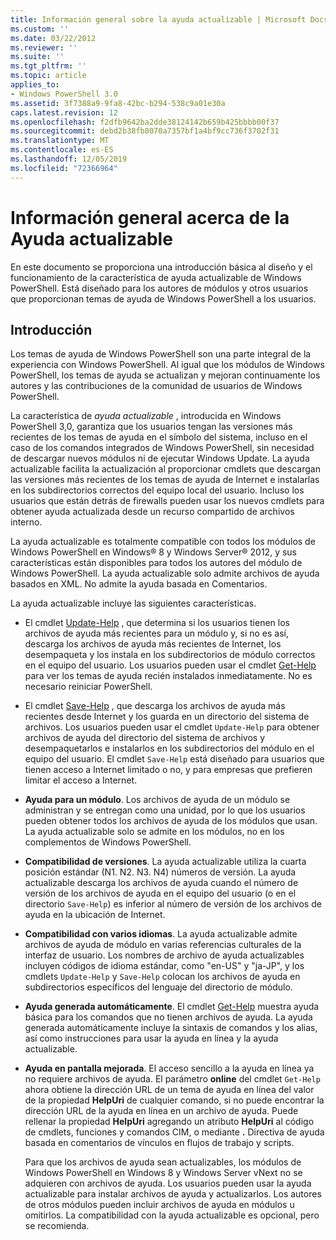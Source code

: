 ```yaml
---
title: Información general sobre la ayuda actualizable | Microsoft Docs
ms.custom: ''
ms.date: 03/22/2012
ms.reviewer: ''
ms.suite: ''
ms.tgt_pltfrm: ''
ms.topic: article
applies_to:
- Windows PowerShell 3.0
ms.assetid: 3f7388a9-9fa8-42bc-b294-538c9a01e30a
caps.latest.revision: 12
ms.openlocfilehash: f2dfb9642ba2dde38124142b659b425bbbb00f37
ms.sourcegitcommit: debd2b38fb8070a7357bf1a4bf9cc736f3702f31
ms.translationtype: MT
ms.contentlocale: es-ES
ms.lasthandoff: 12/05/2019
ms.locfileid: "72366964"
---
```

# <a name="updatable-help-overview"></a>Información general acerca de la Ayuda actualizable

En este documento se proporciona una introducción básica al diseño y el funcionamiento de la característica de ayuda actualizable de Windows PowerShell. Está diseñado para los autores de módulos y otros usuarios que proporcionan temas de ayuda de Windows PowerShell a los usuarios.

## <a name="introduction"></a>Introducción

Los temas de ayuda de Windows PowerShell son una parte integral de la experiencia con Windows PowerShell. Al igual que los módulos de Windows PowerShell, los temas de ayuda se actualizan y mejoran continuamente los autores y las contribuciones de la comunidad de usuarios de Windows PowerShell.

La característica de *ayuda actualizable* , introducida en Windows PowerShell 3,0, garantiza que los usuarios tengan las versiones más recientes de los temas de ayuda en el símbolo del sistema, incluso en el caso de los comandos integrados de Windows PowerShell, sin necesidad de descargar nuevos módulos ni de ejecutar Windows Update. La ayuda actualizable facilita la actualización al proporcionar cmdlets que descargan las versiones más recientes de los temas de ayuda de Internet e instalarlas en los subdirectorios correctos del equipo local del usuario. Incluso los usuarios que están detrás de firewalls pueden usar los nuevos cmdlets para obtener ayuda actualizada desde un recurso compartido de archivos interno.

La ayuda actualizable es totalmente compatible con todos los módulos de Windows PowerShell en Windows® 8 y Windows Server® 2012, y sus características están disponibles para todos los autores del módulo de Windows PowerShell. La ayuda actualizable solo admite archivos de ayuda basados en XML. No admite la ayuda basada en Comentarios.

La ayuda actualizable incluye las siguientes características.

- El cmdlet [Update-Help](/powershell/module/Microsoft.PowerShell.Core/Update-Help) , que determina si los usuarios tienen los archivos de ayuda más recientes para un módulo y, si no es así, descarga los archivos de ayuda más recientes de Internet, los desempaqueta y los instala en los subdirectorios de módulo correctos en el equipo del usuario.
  Los usuarios pueden usar el cmdlet [Get-Help](/powershell/module/Microsoft.PowerShell.Core/Get-Help) para ver los temas de ayuda recién instalados inmediatamente.
  No es necesario reiniciar PowerShell.

- El cmdlet [Save-Help](/powershell/module/Microsoft.PowerShell.Core/Save-Help) , que descarga los archivos de ayuda más recientes desde Internet y los guarda en un directorio del sistema de archivos. Los usuarios pueden usar el cmdlet `Update-Help` para obtener archivos de ayuda del directorio del sistema de archivos y desempaquetarlos e instalarlos en los subdirectorios del módulo en el equipo del usuario. El cmdlet `Save-Help` está diseñado para usuarios que tienen acceso a Internet limitado o no, y para empresas que prefieren limitar el acceso a Internet.

- **Ayuda para un módulo**. Los archivos de ayuda de un módulo se administran y se entregan como una unidad, por lo que los usuarios pueden obtener todos los archivos de ayuda de los módulos que usan. La ayuda actualizable solo se admite en los módulos, no en los complementos de Windows PowerShell.

- **Compatibilidad de versiones**. La ayuda actualizable utiliza la cuarta posición estándar (N1. N2. N3. N4) números de versión. La ayuda actualizable descarga los archivos de ayuda cuando el número de versión de los archivos de ayuda en el equipo del usuario (o en el directorio `Save-Help`) es inferior al número de versión de los archivos de ayuda en la ubicación de Internet.

- **Compatibilidad con varios idiomas**. La ayuda actualizable admite archivos de ayuda de módulo en varias referencias culturales de la interfaz de usuario. Los nombres de archivo de ayuda actualizables incluyen códigos de idioma estándar, como "en-US" y "ja-JP", y los cmdlets `Update-Help` y `Save-Help` colocan los archivos de ayuda en subdirectorios específicos del lenguaje del directorio de módulo.

- **Ayuda generada automáticamente**. El cmdlet [Get-Help](/powershell/module/Microsoft.PowerShell.Core/Get-Help) muestra ayuda básica para los comandos que no tienen archivos de ayuda. La ayuda generada automáticamente incluye la sintaxis de comandos y los alias, así como instrucciones para usar la ayuda en línea y la ayuda actualizable.

- **Ayuda en pantalla mejorada**. El acceso sencillo a la ayuda en línea ya no requiere archivos de ayuda. El parámetro **online** del cmdlet `Get-Help` ahora obtiene la dirección URL de un tema de ayuda en línea del valor de la propiedad **HelpUri** de cualquier comando, si no puede encontrar la dirección URL de la ayuda en línea en un archivo de ayuda. Puede rellenar la propiedad **HelpUri** agregando un atributo **HelpUri** al código de cmdlets, funciones y comandos CIM, o mediante **.** Directiva de ayuda basada en comentarios de vínculos en flujos de trabajo y scripts.

  Para que los archivos de ayuda sean actualizables, los módulos de Windows PowerShell en Windows 8 y Windows Server vNext no se adquieren con archivos de ayuda. Los usuarios pueden usar la ayuda actualizable para instalar archivos de ayuda y actualizarlos. Los autores de otros módulos pueden incluir archivos de ayuda en módulos u omitirlos. La compatibilidad con la ayuda actualizable es opcional, pero se recomienda.
